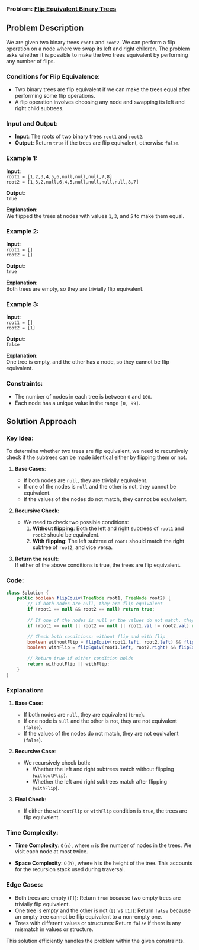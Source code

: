 ### Problem: [Flip Equivalent Binary Trees](https://leetcode.com/problems/flip-equivalent-binary-trees/description/?envType=daily-question&envId=2024-10-24)

## Problem Description

We are given two binary trees `root1` and `root2`. We can perform a flip operation on a node where we swap its left and right children. The problem asks whether it is possible to make the two trees equivalent by performing any number of flips.

### Conditions for Flip Equivalence:
- Two binary trees are flip equivalent if we can make the trees equal after performing some flip operations.
- A flip operation involves choosing any node and swapping its left and right child subtrees.

### Input and Output:
- **Input**: The roots of two binary trees `root1` and `root2`.
- **Output**: Return `true` if the trees are flip equivalent, otherwise `false`.

### Example 1:

**Input**:  
`root1 = [1,2,3,4,5,6,null,null,null,7,8]`  
`root2 = [1,3,2,null,6,4,5,null,null,null,null,8,7]`

**Output**:  
`true`

**Explanation**:  
We flipped the trees at nodes with values `1`, `3`, and `5` to make them equal.

### Example 2:

**Input**:  
`root1 = []`  
`root2 = []`

**Output**:  
`true`

**Explanation**:  
Both trees are empty, so they are trivially flip equivalent.

### Example 3:

**Input**:  
`root1 = []`  
`root2 = [1]`

**Output**:  
`false`

**Explanation**:  
One tree is empty, and the other has a node, so they cannot be flip equivalent.

### Constraints:
- The number of nodes in each tree is between `0` and `100`.
- Each node has a unique value in the range `[0, 99]`.

## Solution Approach

### Key Idea:
To determine whether two trees are flip equivalent, we need to recursively check if the subtrees can be made identical either by flipping them or not.

1. **Base Cases**:
   - If both nodes are `null`, they are trivially equivalent.
   - If one of the nodes is `null` and the other is not, they cannot be equivalent.
   - If the values of the nodes do not match, they cannot be equivalent.

2. **Recursive Check**:
   - We need to check two possible conditions:
     1. **Without flipping**: Both the left and right subtrees of `root1` and `root2` should be equivalent.
     2. **With flipping**: The left subtree of `root1` should match the right subtree of `root2`, and vice versa.

3. **Return the result**:  
   If either of the above conditions is true, the trees are flip equivalent.

### Code:

```java
class Solution {
    public boolean flipEquiv(TreeNode root1, TreeNode root2) {
        // If both nodes are null, they are flip equivalent
        if (root1 == null && root2 == null) return true;
        
        // If one of the nodes is null or the values do not match, they are not flip equivalent
        if (root1 == null || root2 == null || root1.val != root2.val) return false;

        // Check both conditions: without flip and with flip
        boolean withoutFlip = flipEquiv(root1.left, root2.left) && flipEquiv(root1.right, root2.right);
        boolean withFlip = flipEquiv(root1.left, root2.right) && flipEquiv(root1.right, root2.left);
        
        // Return true if either condition holds
        return withoutFlip || withFlip;
    }
}
```

### Explanation:

1. **Base Case**:
   - If both nodes are `null`, they are equivalent (`true`).
   - If one node is `null` and the other is not, they are not equivalent (`false`).
   - If the values of the nodes do not match, they are not equivalent (`false`).

2. **Recursive Case**:
   - We recursively check both:
     - Whether the left and right subtrees match without flipping (`withoutFlip`).
     - Whether the left and right subtrees match after flipping (`withFlip`).

3. **Final Check**:
   - If either the `withoutFlip` or `withFlip` condition is `true`, the trees are flip equivalent.

### Time Complexity:
- **Time Complexity**: `O(n)`, where `n` is the number of nodes in the trees. We visit each node at most twice.
  
- **Space Complexity**: `O(h)`, where `h` is the height of the tree. This accounts for the recursion stack used during traversal.

### Edge Cases:
- Both trees are empty (`[]`): Return `true` because two empty trees are trivially flip equivalent.
- One tree is empty and the other is not (`[]` vs `[1]`): Return `false` because an empty tree cannot be flip equivalent to a non-empty one.
- Trees with different values or structures: Return `false` if there is any mismatch in values or structure.

This solution efficiently handles the problem within the given constraints.
